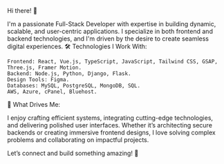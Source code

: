 Hi there! 👋

I'm a passionate Full-Stack Developer with expertise in building dynamic, scalable, and user-centric applications. I specialize in both frontend and backend technologies, and I'm driven by the desire to create seamless digital experiences.
🛠️ Technologies I Work With:

    Frontend: React, Vue.js, TypeScript, JavaScript, Tailwind CSS, GSAP, Three.js, Framer Motion.
    Backend: Node.js, Python, Django, Flask.
    Design Tools: Figma.
    Databases: MySQL, PostgreSQL, MongoDB, SQL.
    AWS, Azure, cPanel, Bluehost.

🌟 What Drives Me:

I enjoy crafting efficient systems, integrating cutting-edge technologies, and delivering polished user interfaces. Whether it’s architecting secure backends or creating immersive frontend designs, I love solving complex problems and collaborating on impactful projects.

Let’s connect and build something amazing! 🚀

